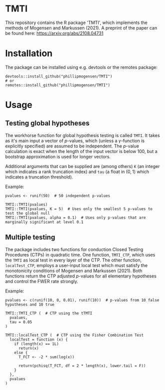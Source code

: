 # TMTI
This repository contains the R package 'TMTI', which implements the methods of Mogensen and Markussen (2021). A preprint of the paper can be found here: https://arxiv.org/abs/2108.04731

# Installation
The package can be installed using e.g. devtools or the remotes package:
```
devtools::install_github("phillipmogensen/TMTI")
# or
remotes::install_github("phillipmogensen/TMTI")
```

# Usage
## Testing global hypotheses
The workhorse function for global hypothesis testing is called `TMTI`. It takes as it's main input a vector of $p$-values, which (unless a $\gamma$-function is explicitly specified) are assumed to be independent. The $p$-value calculation is exact when the length of the input vector is below $100$, but a bootstrap approximation is used for longer vectors.

Additional arguments that can be supplied are (among others) `K` (an integer which indicates a rank truncation index) and `tau` (a float in $(0,1)$ which indicates a truncation threshold).

Example:
```
pvalues <- runif(50)  # 50 independent p-values

TMTI::TMTI(pvalues)
TMTI::TMTI(pvalues, K = 5)  # Uses only the smallest 5 p-values to test the global null
TMTI::TMTI(pvalues, alpha = 0.1)  # Uses only p-values that are marginally significant at level 0.1
```

## Multiple testing
The package includes two functions for conduction Closed Testing Procedures (CTPs) in quadratic time. One function, `TMTI_CTP`, which uses the `TMTI` as local test in every layer of the CTP. The other function, `localTest_CTP`, employs a user-input local test which must satisfy the monotonicity conditions of Mogensen and Markussen (2021). Both functions return the CTP adjusted $p$-values for all elementary hypotheses and control the FWER rate strongly.

Example:
```
pvalues <- c(runif(10, 0, 0.01), runif(10))  # p-values from 10 false hypotheses and 10 true

TMTI::TMTI_CTP (  # CTP using the tTMTI
  pvalues, 
  tau = 0.05
)

TMTI::localTest_CTP (  # CTP using the Fisher Combination Test
  localTest = function (x) {
    if (length(x) == 1L)
      return(x)
    else {
      T_FCT <- -2 * sum(log(x))
      
      return(pchisq(T_FCT, df = 2 * length(x), lower.tail = F))
    }
  },
  pvalues
)
```
